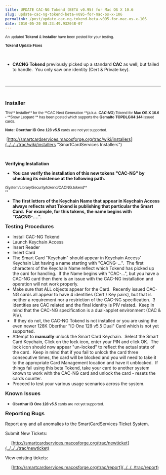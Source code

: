 ```yaml
---
title: UPDATE CAC-NG Tokend (BETA v0.95) for Mac OS X 10.6
slug: update-cac-ng-tokend-beta-v095-for-mac-os-x-106
permalink: /post/update-cac-ng-tokend-beta-v095-for-mac-os-x-106
date: 2010-05-20 08:23:49.932048-07
---
```


<span style="font-family: Times; font-size: medium;"> </span>

<span style="font-family: Helvetica, Arial, Helvetica, sans-serif; font-size: 12px;">An updated **Tokend** & **Installer** have been posted for your testing.</span>

<span style="font-family: Helvetica, Arial, Helvetica, sans-serif; font-size: 12px;">**Tokend Update Fixes**</span>

 

-   **CACNG** **Tokend** previously picked up a standard **CAC** as well, but failed to handle.  You only saw one identity (Cert & Private key).

 

---

 

<span style="font-family: Helvetica, Arial, Helvetica, sans-serif; font-size: 17px; font-weight: bold;">Installer</span>

<span style="font-family: Helvetica, Arial, Helvetica, sans-serif; font-size: 12px;">This** Installer** for the **CAC Next Generation **(a.k.a. ***CAC-NG***) Tokend for **Mac OS X 10.6 -** **Snow Leopard ** has been posted which supports the **Gemalto TOPDLGX4 144** issued cards.  </span>

<span style="font-family: Helvetica, Arial, Helvetica, sans-serif; font-size: 12px;">**Note:** **Oberthur ID One 128 v5.5** cards are not yet supported.</span>

 [http://smartcardservices.macosforge.org/trac/wiki/installers](../../../trac/wiki/installers "SmartCardServices Installers")

 

**Verifying Installation<span style="font-size: 12px; font-weight: normal;"> </span>**

-   <span style="font-weight: bold;">You can verify the installation of this new tokens "CAC-NG" by checking its existence at the following path.<span style="white-space: pre;"> </span></span>

<span style="font-family: Helvetica, Arial, Helvetica, sans-serif; font-size: 12px; white-space: normal;">/System/Library/Security/tokend/CACNG.tokend**<span style="white-space: pre;"> </span>**</span>

-   **The first letters of the Keychain Name that appear in Keychain Access always reflects what Tokend is publishing that particular the Smart Card.  For example, for this tokens, the name begins with "CACNG-....".** 

<span style="font-family: Helvetica, Arial, Helvetica, sans-serif; font-size: 17px; font-weight: bold;">Testing Procedures</span>

-   Install CAC-NG Tokend
-   Launch Keychain Access
-   Insert Reader
-   Insert Card
-   The Smart Card "Keychain" should appear in Keychain Access' Keychain List having a name starting with "CACNG-...".  The first characters of the Keychain Name reflect which Tokend has picked up the card for handling.  If the Name begins with "CAC-...", but you have a CAC-NG card then there is an issue with the CAC-NG installation and operation will not work properly.
-   Make sure that ALL objects appear for the Card.  Recently issued CAC-NG cards all appear to have 4 identities (Cert / Key pairs), but that is neither a requirement nor a restriction of the CAC-NG specification.  3 Identities are CAC related and the final identity is PIV related.  Keep in mind that the CAC-NG specification is a dual-applet environment (CAC & PIV).
-    If they do not, the CAC-NG Tokend is not installed or you are using the even newer 128K Oberthur "ID One 128 v5.5 Dual" Card which is not yet supported.
-   Attempt to **manually** unlock the Smart Card Keychain.  Select the Smart Card Keychain, Click on the lock icon, enter your PIN and click OK.  The lock icon should now appear "un-locked" to reflect the actual state of the card.  Keep in mind that if you fail to unlock the card three consecutive times, the card will be blocked and you will need to take it to the appropriate Card Management location and have it unblocked.  If things fail using this beta Tokend, take your card to another system known to work with the CAC-NG card and unlock the card - resets the cards counter. 
-   Proceed to test your various usage scenarios across the system.

<span style="font-family: Helvetica, Arial, Helvetica, sans-serif; font-size: 17px; font-weight: bold;">Known Issues</span>

-   **<span style="font-family: Helvetica, Arial, Helvetica, sans-serif; font-size: 12px; font-weight: normal;">**Oberthur ID One 128 v5.5** cards are not yet supported.</span>**

<span style="font-family: Helvetica, Arial, Helvetica, sans-serif; font-size: 17px; font-weight: bold;">Reporting Bugs </span>

Report any and all anomalies to the SmartCardServices Ticket System.

Submit New Tickets:

    <span style="white-space: pre;"> </span>[http://smartcardservices.macosforge.org/trac/newticket](../../../trac/newticket)

View existing tickets:

    <span style="white-space: pre;"> </span>[http://smartcardservices.macosforge.org/trac/report](../../../trac/report)

 
